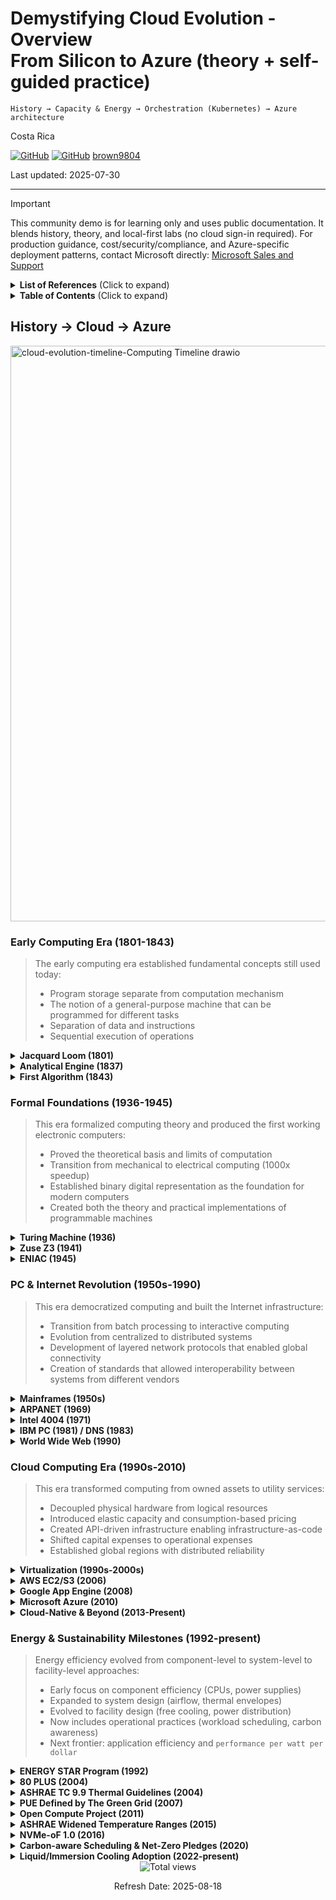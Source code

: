 # Demystifying Cloud Evolution  - Overview <br/> From Silicon to Azure (theory + self-guided practice)

`History → Capacity & Energy → Orchestration (Kubernetes) → Azure architecture`

Costa Rica

[![GitHub](https://badgen.net/badge/icon/github?icon=github&label)](https://github.com)
[![GitHub](https://img.shields.io/badge/--181717?logo=github&logoColor=ffffff)](https://github.com/)
[brown9804](https://github.com/brown9804)

Last updated: 2025-07-30

-----------------------------

> [!IMPORTANT]
> This community demo is for learning only and uses public documentation. It blends history, theory, and local-first labs (no cloud sign-in required). For production guidance, cost/security/compliance, and Azure-specific deployment patterns, contact Microsoft directly: [Microsoft Sales and Support](https://support.microsoft.com/contactus?ContactUsExperienceEntryPointAssetId=S.HP.SMC-HOME)

<details>
<summary><b>List of References</b> (Click to expand)</summary>

- [Azure Architecture Center](https://learn.microsoft.com/azure/architecture/)
- [Azure Resource Manager & Bicep](https://learn.microsoft.com/azure/azure-resource-manager/)
- [Azure Well-Architected (cost, reliability, ops)](https://learn.microsoft.com/azure/well-architected/)
- [CNCF (Cloud Native Computing Foundation) Kubernetes Docs](https://kubernetes.io/docs/)
- [Linux Foundation (power management overview)](https://www.kernel.org/doc/html/latest/)
- [Intel 4004 history](https://www.intel.com/content/www/us/en/history/museum-story-of-intel-4004.html)
- [National Museums Scotland - The Jacquard loom: innovation in textiles and computing](https://www.nms.ac.uk/discover-catalogue/the-jacquard-loom-innovation-in-textiles-and-computing)

</details>

<details>
<summary><b>Table of Contents</b> (Click to expand)</summary>


</details>

## History → Cloud → Azure 

<img width="1143" height="921" alt="cloud-evolution-timeline-Computing Timeline drawio" src="https://github.com/user-attachments/assets/4096eb52-7a0e-4a98-8b01-0b8e7884cdd8" />

### Early Computing Era (1801-1843)

> The early computing era established fundamental concepts still used today:
>  - Program storage separate from computation mechanism
>  - The notion of a general-purpose machine that can be programmed for different tasks
>  - Separation of data and instructions
>  - Sequential execution of operations

<details>
  <summary><b>Jacquard Loom (1801)</b></summary>

> Introduced a system of `punched cards` to control the weaving of complex textile patterns. Each card represented a row of the design, and holes in the card determined which warp threads were lifted.  

- **Joseph Marie Jacquard**: Created programmable textile looms that revolutionized the silk industry
- **Technical significance**: Demonstrated storing instructions as physical media; inspired later computing pioneers
  - **Binary Encoding**: Presence or absence of a hole acted as a binary signal (on/off), a precursor to digital logic.
  - **Sequential Control**: Cards were fed in sequence, allowing the loom to execute a stored program of instructions.
  - **Modularity**: Patterns could be changed by swapping card sets, introducing the concept of **programmability**.
  - **Significance**:
    - Demonstrated **data-driven automation**, instructions stored on physical media rather than hardwired mechanisms.
    - Influenced early computing pioneers like **Charles Babbage**, who adopted the punched card concept for the Analytical Engine.
- **Legacy**: Direct ancestor to punch card computing systems used through the 1970s
  - Direct ancestor of **punch card computing systems** used in tabulating machines (Hollerith, IBM) and early digital computers through the 1970s.
  - Established the principle of **separating hardware from instructions**, foundational for modern computing.

    <img width="771" height="513" alt="image" src="https://github.com/user-attachments/assets/e8ba359b-c082-4c37-80cc-21f42abec5bb" />

    <img width="1080" height="1620" alt="image" src="https://github.com/user-attachments/assets/8cddd1af-2863-4789-a44d-e90acc7abe39" />

From [National Museums Scotland - The Jacquard loom: innovation in textiles and computing](https://www.nms.ac.uk/discover-catalogue/the-jacquard-loom-innovation-in-textiles-and-computing)

</details>

<details>
  <summary><b>Analytical Engine (1837)</b></summary>

- **Charles Babbage**: Mathematician and engineer who designed but never built this mechanical computer
- **Technical features**: Included an ALU ("mill"), memory ("store"), and input/output mechanisms
- **Architecture**: Designed for general-purpose computing with a separation of memory and processing
- **Significance**: First complete design for a general-purpose programmable computing device

</details>

<details>
  <summary><b>First Algorithm (1843)</b></summary>

- **Ada Lovelace**: Mathematician who wrote notes on the Analytical Engine
- **Technical contribution**: Created an algorithm to compute Bernoulli numbers
- **Conceptual breakthrough**: Recognized that computers could manipulate symbols, not just numbers
- **Legacy**: Considered the first computer programmer; Ada programming language named after her

</details>


### Formal Foundations (1936-1945)

> This era formalized computing theory and produced the first working electronic computers:
>   - Proved the theoretical basis and limits of computation
>   - Transition from mechanical to electrical computing (1000x speedup)
>   - Established binary digital representation as the foundation for modern computers
>   - Created both the theory and practical implementations of programmable machines

<details>
  <summary><b>Turing Machine (1936)</b></summary>

- **Alan Turing**: Mathematician who formalized the concept of algorithm and computation
- **Technical significance**: Defined the limits of what can be computed; proved some problems are undecidable
- **Key concepts**: Universal machine, halting problem, computability
- **Architecture**: Abstract machine with infinite tape, read/write head, and finite state control

</details>

<details>
  <summary><b>Zuse Z3 (1941)</b></summary>

- **Konrad Zuse**: German engineer who built the first programmable, fully automatic digital computer
- **Technical features**: Used 2,600 relays, binary floating-point numbers, 22-bit word length
- **Limitations**: No conditional branching capability (had to be simulated through multiple program paths)
- **Significance**: First working programmable computer; operated at 5-10 Hz

</details>

<details>
  <summary><b>ENIAC (1945)</b></summary>

- **John Mauchly & J. Presper Eckert**: Led the engineering team at University of Pennsylvania
- **Technical features**: 17,468 vacuum tubes, 5 million operations per second, 20 accumulators
- **Programming**: Initially programmed by rewiring (took days); later modified for stored-program operation
- **Applications**: Originally calculated artillery firing tables; later used for nuclear weapon design

</details>


### PC & Internet Revolution (1950s-1990)

> This era democratized computing and built the Internet infrastructure:
>   - Transition from batch processing to interactive computing
>   - Evolution from centralized to distributed systems
>   - Development of layered network protocols that enabled global connectivity
>   - Creation of standards that allowed interoperability between systems from different vendors

<details>
  <summary><b>Mainframes (1950s)</b></summary>

- **IBM System/360 (1964)**: First family of compatible computers with different performance levels
- **Technical features**: Standardized instruction set architecture across product line
- **Impact**: Established the concept of a computer "architecture" independent of implementation
- **Business model**: Centralized computing with terminals; time-sharing systems

</details>

<details>
  <summary><b>ARPANET (1969)</b></summary>

- **Key people**: Vint Cerf, Bob Kahn, Leonard Kleinrock, J.C.R. Licklider
- **Technical innovations**: Packet switching, distributed network without central control
- **Protocols**: Network Control Program (NCP), later TCP/IP (1983)
- **Growth**: From 4 nodes in 1969 to global network infrastructure

</details>

<details>
  <summary><b>Intel 4004 (1971)</b></summary>

- **Federico Faggin, Ted Hoff, Stanley Mazor**: Designers of the first commercial microprocessor
- **Technical specifications**: 2,300 transistors, 4-bit CPU, 740 kHz clock speed
- **Process technology**: 10μm silicon gate technology
- **Impact**: Began the trend of increasing integration that continues with today's processors

</details>

<details>
  <summary><b>IBM PC (1981) / DNS (1983)</b></summary>

- **IBM PC**: Open architecture led to clone market and standardization
- **DNS**: Paul Mockapetris designed system to map names to IP addresses
- **Technical significance**: DNS enabled scaling the Internet beyond manual address tables

</details>

<details>
  <summary><b>World Wide Web (1990)</b></summary>

- **Tim Berners-Lee**: Created HTTP, HTML, and the first browser while at CERN
- **Technical components**: URLs, HTTP protocol, HTML markup language
- **Architecture**: Client-server model with stateless requests

</details>

### Cloud Computing Era (1990s-2010)

> This era transformed computing from owned assets to utility services:
>   - Decoupled physical hardware from logical resources
>   - Introduced elastic capacity and consumption-based pricing
>   - Created API-driven infrastructure enabling infrastructure-as-code
>   - Shifted capital expenses to operational expenses
>   - Established global regions with distributed reliability

<details>
  <summary><b>Virtualization (1990s-2000s)</b></summary>

- **VMware (founded 1998)**: Commercialized x86 virtualization
- **Technical innovations**: Virtual Machine Monitors (VMMs), hardware-assisted virtualization (Intel VT-x, AMD-V)
- **Benefits**: Server consolidation, workload isolation, snapshot/migration capabilities
- **Enabling technologies**: Trap-and-emulate, binary translation, paravirtualization

</details>

<details>
  <summary><b>AWS EC2/S3 (2006)</b></summary>

- **Key people**: Andy Jassy (AWS CEO), Werner Vogels (CTO)
- **Technical innovations**: API-driven infrastructure, pay-per-use model
- **Architecture**: Multi-tenant infrastructure, virtualization at scale
- **Impact**: Fundamentally changed IT procurement and operations models

</details>
<details>
    <summary><b>Google App Engine (2008)</b></summary>

- **Technical approach**: Platform-as-a-Service (PaaS) model
- **Developer experience**: Focus on application code, not infrastructure
- **Constraints**: Language/framework restrictions, quotas, managed scaling
- **Impact**: Introduced developers to serverless concepts and auto-scaling

</details>

<details>
    <summary><b>Microsoft Azure (2010)</b></summary>

- **Initial focus**: Platform-as-a-Service with .NET integration
- **Evolution**: Expanded to full IaaS/PaaS/SaaS portfolio
- **Technical innovations**: Resource Manager model, integrated identity with Azure AD
- **Enterprise focus**: Hybrid capabilities, enterprise compliance certifications

</details>

</details>

<details>
  <summary><b>Cloud-Native & Beyond (2013-Present)</b></summary>

  ### Key Innovations
  - **Docker (2013)**
    - **Solomon Hykes**: Founder who demonstrated Docker at PyCon 2013
    - **Technical foundations**: Linux namespaces, cgroups, overlayfs
    - **Key innovations**: Standard image format, portable runtime, layered filesystem
    - **Impact**: Transformed application packaging, testing, and deployment

  - **Kubernetes (2014)**
    - **Origins**: Based on Google's internal Borg system
    - **Key contributors**: Craig McLuckie, Joe Beda, Brendan Burns
    - **Technical architecture**: Declarative API, control loops, extensible with CRDs
    - **Core concepts**: Pods, Services, Deployments, StatefulSets, ConfigMaps/Secrets

  - **Serverless, Edge Computing, AI Acceleration (2020s)**
    - **Serverless computing**: Event-triggered functions with automatic scaling
    - **Edge computing**: Processing closer to data sources to reduce latency
    - **AI acceleration**: Specialized hardware (GPUs, TPUs, NPUs) for machine learning workloads
    - **Key technologies**: Azure Functions, AWS Lambda, TensorFlow, PyTorch, CUDA

  - **Energy/Carbon-Aware Operations (2019-2025)**
    - **Carbon-aware scheduling**: Shifting workloads to times/regions with cleaner energy
    - **Technical approach**: Real-time carbon intensity signals, flexible workload policies
    - **Tools**: Grid carbon intensity APIs, Microsoft Sustainability Calculator
    - **Standards**: ISO 14064, GHG Protocol, Carbon Disclosure Project

  ### Technical Context
  The cloud-native era focuses on distributed systems, orchestration, and sustainability:
  - Container orchestration for resilient, scalable applications
  - Declarative configurations with reconciliation loops
  - Microservices architectures with service meshes
  - Developer experience improvements through abstraction
  - Growing focus on energy efficiency and carbon footprint
</details>

### Energy & Sustainability Milestones (1992-present)

> Energy efficiency evolved from component-level to system-level to facility-level approaches:
>   - Early focus on component efficiency (CPUs, power supplies)
>   - Expanded to system design (airflow, thermal envelopes)
>   - Evolved to facility design (free cooling, power distribution)
>   - Now includes operational practices (workload scheduling, carbon awareness)
>   - Next frontier: application efficiency and `performance per watt per dollar`

<details>
  <summary><b>ENERGY STAR Program (1992)</b></summary>
  
- **Administrator**: U.S. Environmental Protection Agency
- **Technical focus**: Energy consumption standards for computers, monitors
- **Measurement methodology**: Standardized power consumption testing
- **Impact**: Created baseline efficiency metrics for IT equipment

</details>


<details>
    <summary><b>80 PLUS (2004)</b></summary>

- **Focus**: Power Supply Unit efficiency certification
- **Technical standards**: Efficiency targets at different load levels (20%, 50%, 100%)
- **Tiers**: Standard, Bronze, Silver, Gold, Platinum, Titanium
- **Significance**: Reduced energy waste in power conversion

</details>


<details>
    <summary><b>ASHRAE TC 9.9 Thermal Guidelines (2004)</b></summary>

- **Technical focus**: Environmental specifications for datacenters
- **Key innovation**: Standardized temperature and humidity ranges
- **Classes**: A1-A4 with different allowable ranges
- **Impact**: Enabled higher operating temperatures, reduced cooling needs

</details>

<details>
    <summary><b>PUE Defined by The Green Grid (2007)</b></summary>

- **Formula**: Total Facility Energy ÷ IT Equipment Energy
- **Ideal value**: 1.0 (all energy goes to computing)
- **Industry evolution**: Average PUE improved from ~2.0 to ~1.2 in hyperscale facilities
- **Limitations**: Doesn't measure computational efficiency, only facility overhead

</details>

<details>
    <summary><b>Open Compute Project (2011)</b></summary>

- **Founded by**: Facebook (now Meta)
- **Technical innovations**: Open hardware designs for servers, storage, racks
- **Key contributions**: Simplified chassis, higher efficiency power systems, rack-scale designs
- **Impact**: Standardized efficient designs across industry

</details>

<details>
    <summary><b>ASHRAE Widened Temperature Ranges (2015)</b></summary>

- **Technical change**: Expanded recommended and allowable temperature ranges
- **Impact**: Reduced cooling requirements, enabled more free cooling hours
- **Classes**: New A1-A4 classes with wider ranges for different equipment types
- **Energy savings**: Up to 4% energy reduction per 1°C increase in setpoint

</details>

<details>
    <summary><b>NVMe-oF 1.0 (2016)</b></summary>

- **Technical innovation**: Extended NVMe over network fabrics (RDMA, FC, TCP)
- **Energy efficiency**: Reduced CPU overhead for storage operations
- **Performance**: Lower latency and higher IOPS per watt
- **Impact**: Enabled disaggregation of storage resources

</details>

<details>
    <summary><b>Carbon-aware Scheduling & Net-Zero Pledges (2020)</b></summary>

- **Technical approach**: Workload placement based on real-time grid carbon intensity
- **Company commitments**: Microsoft, Google, Amazon announced carbon reduction goals
- **Implementation**: APIs for carbon intensity, scheduler plugins, policy engines
- **Impact**: Shifting flexible workloads to times of abundant renewable energy

</details>

<details>
    <summary><b>Liquid/Immersion Cooling Adoption (2022-present)</b></summary>

- **Drivers**: Higher density racks, AI accelerators with high TDP
- **Technologies**: Direct-to-chip liquid cooling, single-phase immersion, two-phase immersion
- **Benefits**: Higher efficiency, enables >100kW per rack densities
- **Adoption**: From niche HPC to mainstream in hyperscale facilities

</details>

<!-- START BADGE -->
<div align="center">
  <img src="https://img.shields.io/badge/Total%20views-1341-limegreen" alt="Total views">
  <p>Refresh Date: 2025-08-18</p>
</div>
<!-- END BADGE -->
